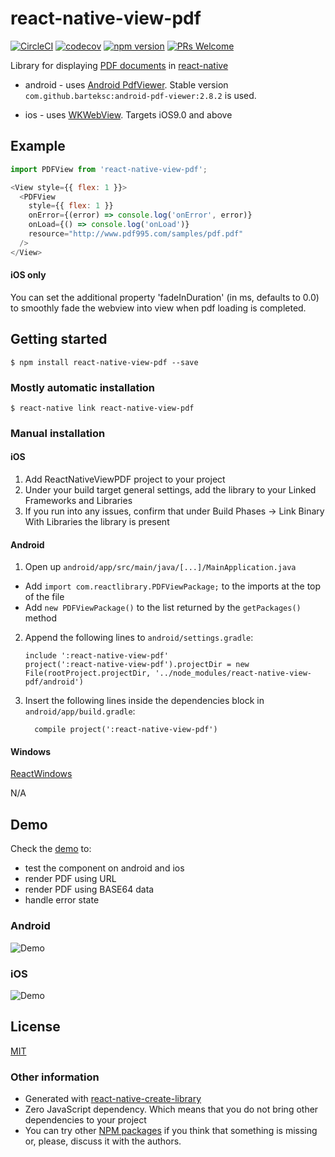 # react-native-view-pdf

[![CircleCI](https://circleci.com/gh/rumax/react-native-PDFView.svg?style=shield)](https://circleci.com/gh/rumax/react-native-PDFView)
[![codecov](https://codecov.io/gh/rumax/react-native-PDFView/branch/master/graph/badge.svg)](https://codecov.io/gh/rumax/react-native-PDFView)
[![npm version](https://badge.fury.io/js/react-native-view-pdf.svg)](https://badge.fury.io/js/react-native-view-pdf)
[![PRs Welcome](https://img.shields.io/badge/PRs-welcome-brightgreen.svg?style=flat-square)](http://makeapullrequest.com)

Library for displaying [PDF documents](https://acrobat.adobe.com/us/en/acrobat/about-adobe-pdf.html) in [react-native](http://facebook.github.io/react-native/)

- android - uses [Android PdfViewer](https://github.com/barteksc/AndroidPdfViewer). Stable version `com.github.barteksc:android-pdf-viewer:2.8.2` is used.

- ios - uses [WKWebView](https://developer.apple.com/documentation/webkit/wkwebview).
Targets iOS9.0 and above

## Example

```js
import PDFView from 'react-native-view-pdf';

<View style={{ flex: 1 }}>
  <PDFView
    style={{ flex: 1 }}
    onError={(error) => console.log('onError', error)}
    onLoad={() => console.log('onLoad')}
    resource="http://www.pdf995.com/samples/pdf.pdf"
  />
</View>
```
#### iOS only
You can set the additional property 'fadeInDuration' (in ms, defaults to 0.0) to smoothly fade the webview into view when pdf loading is completed.

## Getting started

`$ npm install react-native-view-pdf --save`

### Mostly automatic installation

`$ react-native link react-native-view-pdf`

### Manual installation


#### iOS

1. Add ReactNativeViewPDF project to your project
2. Under your build target general settings, add the library to your Linked Frameworks and Libraries
3. If you run into any issues, confirm that under Build Phases -> Link Binary With Libraries the library is present

#### Android

1. Open up `android/app/src/main/java/[...]/MainApplication.java`
  - Add `import com.reactlibrary.PDFViewPackage;` to the imports at the top of the file
  - Add `new PDFViewPackage()` to the list returned by the `getPackages()` method
2. Append the following lines to `android/settings.gradle`:
    ```
    include ':react-native-view-pdf'
    project(':react-native-view-pdf').projectDir = new File(rootProject.projectDir, '../node_modules/react-native-view-pdf/android')
    ```
3. Insert the following lines inside the dependencies block in `android/app/build.gradle`:
    ```
      compile project(':react-native-view-pdf')
      ```

#### Windows
[ReactWindows](https://github.com/ReactWindows/react-native)

N/A

## Demo

Check the  [demo](https://github.com/rumax/react-native-PDFView/tree/master/demo) to:

- test the component on android and ios
- render PDF using URL
- render PDF using BASE64 data
- handle error state

### Android

![Demo](https://github.com/rumax/react-native-PDFView/raw/master/demo/res/android_pdf.gif)

### iOS

![Demo](https://github.com/rumax/react-native-PDFView/raw/master/demo/res/ios_pdf.gif)

## License

[MIT](https://opensource.org/licenses/MIT)

### Other information

- Generated with [react-native-create-library](https://github.com/frostney/react-native-create-library)
- Zero JavaScript dependency. Which means that you do not bring other dependencies to your project
- You can try other [NPM packages](https://www.npmjs.com/search?q=pdf+react+native) if you think that something is missing or, please, discuss it with the authors.
